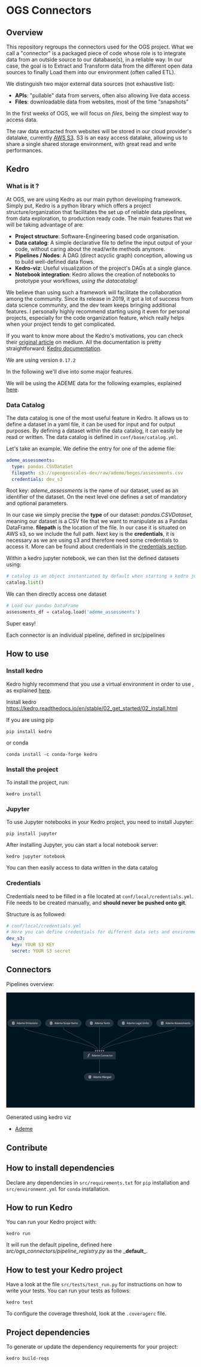 # OGS Connectors

## Overview

This repository regroups the connectors used for the OGS project.
What we call a "connector" is a packaged piece of code whose role is to integrate data from an outside source to our database(s), in a reliable way.
In our case, the goal is to Extract and Transform data from the different open data sources to finally Load them into our environment (often called ETL).

We distinguish two major external data sources (not exhaustive list):
- **APIs**: "pullable" data from servers, often also allowing live data access
- **Files**: downloadable data from websites, most of the time "snapshots"

In the first weeks of OGS, we will focus on _files_, being the simplest way to access data.

The raw data extracted from websites will be stored in our cloud provider's datalake, currently [AWS S3](https://aws.amazon.com/s3/).
S3 is an easy access datalake, allowing us to share a single shared storage environment, with great read and write performances.

## Kedro

### What is it ?

At OGS, we are using Kedro as our main python developing framework.
Simply put, Kedro is a python library which offers a project structure/organization that facilitates the set up of reliable data pipelines, from data exploration, to production ready code.
The main features that we will be taking advantage of are:
- **Project structure**: Software-Engineering based code organisation. 
- **Data catalog**: A simple declarative file to define the input output of your code, without caring about the read/write methods anymore.
- **Pipelines / Nodes**: A DAG (direct acyclic graph) conception, allowing us to build well-defined data flows.
- **Kedro-viz**: Useful visualization of the project's DAGs at a single glance.
- **Notebook integration**: Kedro allows the creation of notebooks to prototype your workflows, _using the datacatalog_!

We believe than using such a framework will facilitate the collaboration among the community. 
Since its release in 2019, it got a lot of success from data science community, and the dev team keeps bringing additional features.
I personally highly recommend starting using it even for personal projects, especially for the code organization feature, which really helps when your project tends to get complicated.

If you want to know more about the Kedro's motivations, you can check their [original article](https://medium.com/quantumblack/introducing-kedro-the-open-source-library-for-production-ready-machine-learning-code-d1c6d26ce2cf) on medium.
All the documentation is pretty straightforward: [Kedro documentation](https://kedro.readthedocs.io).

We are using version `0.17.2`

In the following we'll dive into some major features.

We will be using the ADEME data for the following examples, explained [here](https://opengeoscales.github.io/CarbonData/#ademe).

### Data Catalog

The data catalog is one of the most useful feature in Kedro. It allows us to define a dataset in a yaml file, it can be used for input and for output purposes.
By defining a dataset within the data catalog, it can easily be read or written.
The data catalog is defined in `conf/base/catalog.yml`.

Let's take an example. We define the entry for one of the ademe file: 

```yaml
ademe_assessments:
  type: pandas.CSVDataSet
  filepath: s3://opengeoscales-dev/raw/ademe/beges/assessments.csv
  credentials: dev_s3
```

Root key: _ademe_assessments_ is the name of our dataset, used as an identifier of the dataset.
On the next level one defines a set of mandatory and optional parameters.

In our case we simply precise the **type** of our dataset: _pandas.CSVDataset_, meaning our dataset is a CSV file that we want to manipulate as a Pandas DataFrame.
**filepath** is the location of the file. In our case it is situated on AWS s3, so we include the full path.
Next key is the **credentials**, it is necessary as we are using s3 and therefore need some credentials to access it.
More can be found about credentials in the [credentials section](#credentials).

Within a kedro jupyter notebook, we can then list the defined datasets using:
```python
# catalog is an object instantiated by default when starting a kedro jupyter notebook
catalog.list()
```

We can then directly access one dataset 
```python
# Load our pandas DataFrame
assessments_df = catalog.load('ademe_assessments')
```

Super easy!


Each connector is an individual pipeline, defined in src/pipelines

## How to use

### Install kedro

Kedro highly recommend that you use a virtual environment in order to use , as
explained [here](https://kedro.readthedocs.io/en/stable/02_get_started/01_prerequisites.html#virtual-environments).

Install kedro
https://kedro.readthedocs.io/en/stable/02_get_started/02_install.html

If you are using pip

```
pip install kedro
```

or conda

```
conda install -c conda-forge kedro
```

### Install the project

To install the project, run:

```
kedro install
```

### Jupyter

To use Jupyter notebooks in your Kedro project, you need to install Jupyter:

```
pip install jupyter
```

After installing Jupyter, you can start a local notebook server:

```
kedro jupyter notebook
```

You can then easily access to data written in the data catalog


### Credentials

Credentials need to be filled in a file located at `conf/local/credentials.yml`. File needs to be created manually, and **should never be pushed onto git**.

Structure is as followed:

```yaml
# conf/local/credentials.yml
# Here you can define credentials for different data sets and environment.
dev_s3:
  key: YOUR S3 KEY
  secret: YOUR S3 secret
```


## Connectors

Pipelines overview:

![plot](./pipelines_overview.png)

Generated using kedro viz

- [Ademe](src/ogs_connectors/pipelines/ademe/README.md)

## Contribute

## How to install dependencies

Declare any dependencies in `src/requirements.txt` for `pip` installation and `src/environment.yml` for `conda`
installation.

## How to run Kedro

You can run your Kedro project with:

```
kedro run
```

It will run the default pipeline, defined here _src/ogs_connectors/pipeline_registry.py_ as the \___default__\_.

## How to test your Kedro project

Have a look at the file `src/tests/test_run.py` for instructions on how to write your tests. You can run your tests as
follows:

```
kedro test
```

To configure the coverage threshold, look at the `.coveragerc` file.

## Project dependencies

To generate or update the dependency requirements for your project:

```
kedro build-reqs
```

